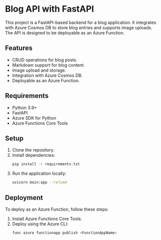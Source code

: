 # Blog API with FastAPI

This project is a FastAPI-based backend for a blog application. It integrates with Azure Cosmos DB to store blog entries and supports image uploads. The API is designed to be deployable as an Azure Function.

## Features
- CRUD operations for blog posts.
- Markdown support for blog content.
- Image upload and storage.
- Integration with Azure Cosmos DB.
- Deployable as an Azure Function.

## Requirements
- Python 3.9+
- FastAPI
- Azure SDK for Python
- Azure Functions Core Tools

## Setup
1. Clone the repository.
2. Install dependencies:
   ```bash
   pip install -r requirements.txt
   ```
3. Run the application locally:
   ```bash
   uvicorn main:app --reload
   ```

## Deployment
To deploy as an Azure Function, follow these steps:
1. Install Azure Functions Core Tools.
2. Deploy using the Azure CLI:
   ```bash
   func azure functionapp publish <FunctionAppName>
   ```

